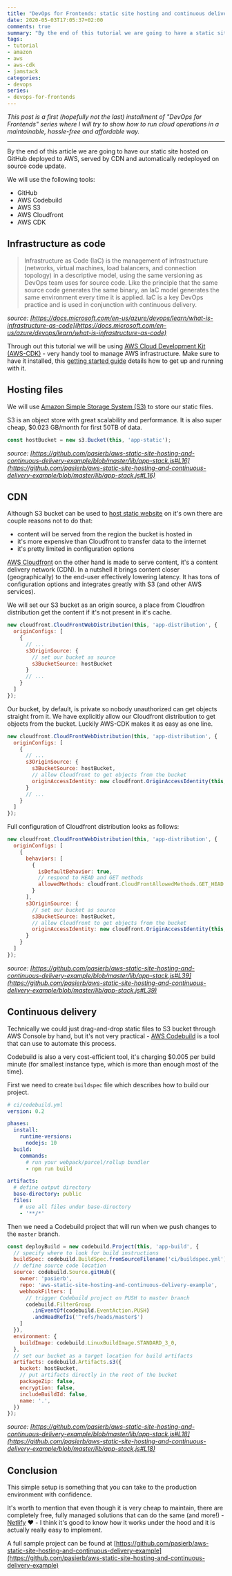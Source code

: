 ```yaml
---
title: "DevOps for Frontends: static site hosting and continuous delivery on AWS"
date: 2020-05-03T17:05:37+02:00
comments: true
summary: "By the end of this tutorial we are going to have a static site deployed to AWS, served by CDN and automatically redeployed on source code update."
tags:
- tutorial
- amazon
- aws
- aws-cdk
- jamstack
categories:
- devops
series:
- devops-for-frontends
---
```


*This post is a first (hopefully not the last) installment of "DevOps for Frontends" series where I will try to show how to run cloud operations in a maintainable, hassle-free and affordable way.*

---

By the end of this article we are going to have our static site hosted on GitHub deployed to AWS, served by CDN and automatically redeployed on source code update.

We will use the following tools:

- GitHub
- AWS Codebuild
- AWS S3
- AWS Cloudfront
- AWS CDK

## Infrastructure as code

> Infrastructure as Code (IaC) is the management of infrastructure (networks, virtual machines, load balancers, and connection topology) in a descriptive model, using the same versioning as DevOps team uses for source code. Like the principle that the same source code generates the same binary, an IaC model generates the same environment every time it is applied. IaC is a key DevOps practice and is used in conjunction with continuous delivery.

*source: [https://docs.microsoft.com/en-us/azure/devops/learn/what-is-infrastructure-as-code](https://docs.microsoft.com/en-us/azure/devops/learn/what-is-infrastructure-as-code)*

Through out this tutorial we will be using [AWS Cloud Development Kit (AWS-CDK)](https://docs.aws.amazon.com/cdk/latest/guide/home.html) - very handy tool to manage AWS infrastructure. Make sure to have it installed, this [getting started guide](https://docs.aws.amazon.com/cdk/latest/guide/getting_started.html) details how to get up and running with it.

## Hosting files

We will use [Amazon Simple Storage System (S3)](https://aws.amazon.com/s3/) to store our static files.

S3 is an object store with great scalability and performance. It is also super cheap, $0.023 GB/month for first 50TB of data.

```javascript
const hostBucket = new s3.Bucket(this, 'app-static');
```
*source: [https://github.com/pasierb/aws-static-site-hosting-and-continuous-delivery-example/blob/master/lib/app-stack.js#L16](https://github.com/pasierb/aws-static-site-hosting-and-continuous-delivery-example/blob/master/lib/app-stack.js#L16)*

## CDN

Although S3 bucket can be used to [host static website](https://docs.aws.amazon.com/AmazonS3/latest/dev/WebsiteHosting.html) on it's own there are couple reasons not to do that:

- content will be served from the region the bucket is hosted in
- it's more expensive than Cloudfront to transfer data to the internet
- it's pretty limited in configuration options

[AWS Cloudfront](https://aws.amazon.com/cloudfront/?nc=sn&loc=1) on the other hand is made to serve content, it's a content delivery network (CDN). In a nutshell it brings content closer (geographically) to the end-user effectively lowering latency. It has tons of configuration options and integrates greatly with S3 (and other AWS services).

We will set our S3 bucket as an origin source, a place from Cloudfron distribution get the content if it's not present in it's cache.

```javascript
new cloudfront.CloudFrontWebDistribution(this, 'app-distribution', {
  originConfigs: [
    {
      // ...
      s3OriginSource: {
        // set our bucket as source
        s3BucketSource: hostBucket
      }
      // ...
    }
  ]
});
```

Our bucket, by default, is private so nobody unauthorized can get objects straight from it. We have explicitly allow our Cloudfront distribution to get objects from the bucket. Luckily AWS-CDK makes it as easy as one line.

```javascript
new cloudfront.CloudFrontWebDistribution(this, 'app-distribution', {
  originConfigs: [
    {
      // ...
      s3OriginSource: {
        s3BucketSource: hostBucket,
        // allow Cloudfront to get objects from the bucket
        originAccessIdentity: new cloudfront.OriginAccessIdentity(this, 'app-access-identity')
      }
      // ...
    }
  ]
});
```

Full configuration of Cloudfront distribution looks as follows:

```javascript
new cloudfront.CloudFrontWebDistribution(this, 'app-distribution', {
  originConfigs: [
    {
      behaviors: [
        {
          isDefaultBehavior: true,
          // respond to HEAD and GET methods
          allowedMethods: cloudfront.CloudFrontAllowedMethods.GET_HEAD
        }
      ],
      s3OriginSource: {
        // set our bucket as source
        s3BucketSource: hostBucket,
        // allow Cloudfront to get objects from the bucket
        originAccessIdentity: new cloudfront.OriginAccessIdentity(this, 'app-access-identity')
      }
    }
  ]
});
```
*source: [https://github.com/pasierb/aws-static-site-hosting-and-continuous-delivery-example/blob/master/lib/app-stack.js#L39](https://github.com/pasierb/aws-static-site-hosting-and-continuous-delivery-example/blob/master/lib/app-stack.js#L39)*

## Continuous delivery

Technically we could just drag-and-drop static files to S3 bucket through AWS Console by hand, but it's not very practical - [AWS Codebuild](https://aws.amazon.com/codebuild/) is a tool that can use to automate this process.

Codebuild is also a very cost-efficient tool, it's charging $0.005 per build minute (for smallest instance type, which is more than enough most of the time).

First we need to create `buildspec` file which describes how to build our project.

```yaml
# ci/codebuild.yml
version: 0.2

phases:
  install:
    runtime-versions:
      nodejs: 10
  build:
    commands:
      # run your webpack/parcel/rollup bundler
      - npm run build

artifacts:
  # define output directory
  base-directory: public
  files:
    # use all files under base-directory
    - '**/*'
```

Then we need a Codebuild project that will run when we push changes to the `master` branch.


```javascript
const deployBuild = new codebuild.Project(this, 'app-build', {
  // specify where to look for build instructions
  buildSpec: codebuild.BuildSpec.fromSourceFilename('ci/buildspec.yml'),
  // define source code location
  source: codebuild.Source.gitHub({
    owner: 'pasierb',
    repo: 'aws-static-site-hosting-and-continuous-delivery-example',
    webhookFilters: [
      // trigger Codebuild project on PUSH to master branch
      codebuild.FilterGroup
        .inEventOf(codebuild.EventAction.PUSH)
        .andHeadRefIs('^refs/heads/master$')
    ]
  }),
  environment: {
    buildImage: codebuild.LinuxBuildImage.STANDARD_3_0,
  },
  // set our bucket as a target location for build artifacts
  artifacts: codebuild.Artifacts.s3({
    bucket: hostBucket,
    // put artifacts directly in the root of the bucket
    packageZip: false,
    encryption: false,
    includeBuildId: false,
    name: '.',
  })
});
```
*source: [https://github.com/pasierb/aws-static-site-hosting-and-continuous-delivery-example/blob/master/lib/app-stack.js#L18](https://github.com/pasierb/aws-static-site-hosting-and-continuous-delivery-example/blob/master/lib/app-stack.js#L18)*

## Conclusion

This simple setup is something that you can take to the production environment with confidence.

It's worth to mention that even though it is very cheap to maintain, there are completely free, fully managed solutions that can do the same (and more!) - [Netlify](https://www.netlify.com/) ❤️ - I think it's good to know how it works under the hood and it is actually really easy to implement.

A full sample project can be found at [https://github.com/pasierb/aws-static-site-hosting-and-continuous-delivery-example](https://github.com/pasierb/aws-static-site-hosting-and-continuous-delivery-example)

